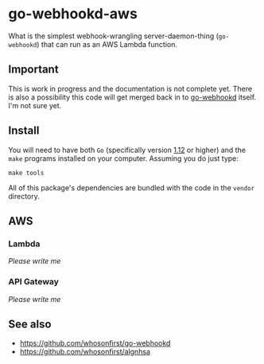 # go-webhookd-aws

What is the simplest webhook-wrangling server-daemon-thing (`go-webhookd`) that can run as an AWS Lambda function.

## Important

This is work in progress and the documentation is not complete yet. There is also a possibility this code will get merged back in to [go-webhookd](https://github.com/whosonfirst/go-webhookd) itself. I'm not sure yet.

## Install

You will need to have both `Go` (specifically version [1.12](https://golang.org/dl) or higher) and the `make` programs installed on your computer. Assuming you do just type:

```
make tools
```

All of this package's dependencies are bundled with the code in the `vendor` directory.

## AWS

### Lambda

_Please write me_

### API Gateway

_Please write me_

## See also

* https://github.com/whosonfirst/go-webhookd
* https://github.com/whosonfirst/algnhsa